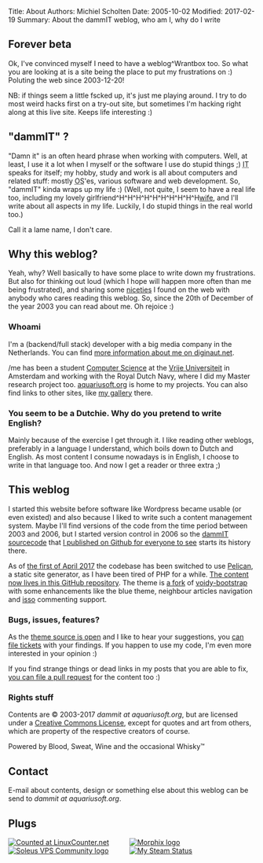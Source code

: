 Title: About
Authors: Michiel Scholten
Date: 2005-10-02
Modified: 2017-02-19
Summary: About the dammIT weblog, who am I, why do I write


<h2>Forever beta</h2>
<p>Ok, I've convinced myself I need to have a weblog^Wrantbox too. So what you are looking at is a site being the place to put my frustrations on :) Poluting the web since 2003-12-20!</p>
<p>NB: if things seem a little fscked up, it's just me playing around. I try to do most weird hacks first on a try-out site, but sometimes I'm hacking right along at this live site. Keeps life interesting :)</p>


<h2>"dammIT" ?</h2>
<p>"Damn it" is an often heard phrase when working with computers. Well, at least, I use it a lot when I myself or the software I use do stupid things ;) <acronym title="Information Technology">IT</acronym> speaks for itself; my hobby, study and work is all about computers and related stuff: mostly <acronym title="Operating System">OS</acronym>'es, various software and web development. So, "dammIT" kinda wraps up my life :) (Well, not quite, I seem to have a real life too, including my lovely girlfriend^H^H^H^H^H^H^H^H^H^H<a href="http://inekemichiel.nl">wife</a>, and I'll write about all aspects in my life. Luckily, I do stupid things in the real world too.)</p>
<p>Call it a lame name, I don't care.</p>


<h2>Why this weblog?</h2>
<p>Yeah, why? Well basically to have some place to write down my frustrations. But also for thinking out loud (which I hope will happen more often than me being frustrated), and sharing some <a href="/m">niceties</a> I found on the web with anybody who cares reading this weblog. So, since the 20th of December of the year 2003 you can read about me. Oh rejoice :)</p>

<h3>Whoami</h3>
<p>I'm a (backend/full stack) developer with a big media company in the Netherlands. You can find <a href="http://diginaut.net">more information about me on diginaut.net</a>.</p>

<p>/me has been a student <a href="http://www.cs.vu.nl/">Computer Science</a> at the <a href="http://www.vu.nl/">Vrije Universiteit</a> in Amsterdam and working with the Royal Dutch Navy, where I did my Master research project too. <a href="http://aquariusoft.org/">aquariusoft.org</a> is home to my projects. You can also find links to other sites, like <a href="https://shuttereye.org/">my gallery</a> there.</p>

<h3>You seem to be a Dutchie. Why do you pretend to write English?</h3>
<p>Mainly because of the exercise I get through it. I like reading other weblogs, preferably in a language I understand, which boils down to Dutch and English. As most content I consume nowadays is in English, I choose to write in that language too. And now I get a reader or three extra ;)</p>


<h2>This weblog</h2>
<p>I started this website before software like Wordpress became usable (or even existed) and also because I liked to write such a content management system. Maybe I'll find versions of the code from the time period between 2003 and 2006, but I started version control in 2006 so the <a href="https://github.com/aquatix/dammit">dammIT sourcecode</a> that <a href="">I published on Github for everyone to see</a> starts its history there.</p>

<p>As of <a href="{filename}20170401-dammit-switched-to-pelican.md">the first of April 2017</a> the codebase has been switched to use <a href="">Pelican</a>, a static site generator, as I have been tired of PHP for a while. <a href="https://github.com/aquatix/dammit.nl">The content now lives in this GitHub repository</a>. The theme is <a href="https://github.com/aquatix/voidy-bootstrap">a fork</a> of <a href="https://github.com/robulouski/voidy-bootstrap">voidy-bootstrap</a> with some enhancements like the blue theme, neighbour articles navigation and <a href="https://posativ.org/isso/">isso</a> commenting support.</p>

<h3>Bugs, issues, features?</h3>
<p>As the <a href="https://github.com/aquatix/voidy-bootstrap">theme source is open</a> and I like to hear your suggestions, you <a href="https://github.com/aquatix/voidy-bootstrap/issues">can file tickets</a> with your findings. If you happen to use my code, I'm even more interested in your opinion :)</p>

If you find strange things or dead links in my posts that you are able to fix, <a href="https://github.com/aquatix/dammit.nl">you can file a pull request</a> for the content too :)


<h3>Rights stuff</h3>
<p>Contents are &copy; 2003-2017 <i>dammit at aquariusoft.org</i>, but are licensed under a <a href="http://creativecommons.org/licenses/by-nc-sa/2.0/">Creative Commons License</a>, except for quotes and art from others, which are property of the respective creators of course.</p>
<p>Powered by Blood, Sweat, Wine and the occasional Whisky&trade;</p>


<h2>Contact</h2>
<p>E-mail about contents, design or something else about this weblog can be send to <i>dammit at aquariusoft.org</i>.</p>


<h2>Plugs</h2>
<!--
<div id="whitebox">
	<a href="http://counter.li.org/"><img src="images/317356.gif" alt="Counted at Li.org" title="Counted as Linux user #317356"/></a>
	<a href="http://www.morphix.org/"><img src="images/morphix_logo.gif" alt="Morphix logo" title="Official Morphix fan"/></a>
</div>
-->

<div class="embeddedobject">

<div style="width: 49%; float: left">
<!--<div class="content-image"><div><a href="http://counter.li.org/"><img title="Counted as Linux user #317356" src="/images/logos/317356.png" alt="Counted at Li.org" /></a></div></div>-->
<div class="content-image"><div><a href="https://linuxcounter.net/user/317356.html"><img title="Counted as Linux user #317356" src="https://linuxcounter.net/cert/317356.png" alt="Counted at LinuxCounter.net" /></a></div></div>
<div class="content-image"><div><a href="http://soleus.nu/"><img src="/images/content/soleus.png" alt="Soleus VPS Community logo" title="Soleus VPS Community" /></a></div></div>
</div>
<div style="width: 49%; float: left;">
<div class="content-image"><div><a href="http://morphix.org/"><img title="Official Morphix fan" src="/images/logos/morphix_logo.gif" alt="Morphix logo" /></a></div></div>
</div>
<div class="content-image"><div><a href="http://steamcommunity.com/id/aquariusoft"><img title="My Steam Profile and status" src="http://steamprofile.com/steam/profile/steamprofile/aquariusoft.png" alt="My Steam Status" /></a></div></div>
<br style="clear: both;" />

</div>
